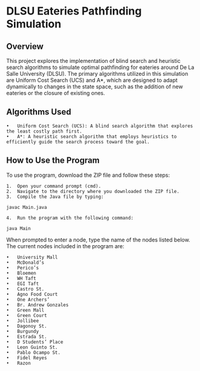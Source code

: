 # DLSU Eateries Pathfinding Simulation

## Overview

This project explores the implementation of blind search and heuristic search algorithms to simulate optimal pathfinding for eateries around De La Salle University (DLSU). The primary algorithms utilized in this simulation are Uniform Cost Search (UCS) and A*, which are designed to adapt dynamically to changes in the state space, such as the addition of new eateries or the closure of existing ones.

## Algorithms Used

	•	Uniform Cost Search (UCS): A blind search algorithm that explores the least costly path first.
	•	A*: A heuristic search algorithm that employs heuristics to efficiently guide the search process toward the goal.

## How to Use the Program

To use the program, download the ZIP file and follow these steps:

	1.	Open your command prompt (cmd).
	2.	Navigate to the directory where you downloaded the ZIP file.
	3.	Compile the Java file by typing:

  `javac Main.java`


	4.	Run the program with the following command:

  `java Main`


When prompted to enter a node, type the name of the nodes listed below. The current nodes included in the program are:

	•	University Mall
	•	McDonald’s
	•	Perico’s
	•	Bloemen
	•	WH Taft
	•	EGI Taft
	•	Castro St.
	•	Agno Food Court
	•	One Archers’
	•	Br. Andrew Gonzales
	•	Green Mall
	•	Green Court
	•	Jollibee
	•	Dagonoy St.
	•	Burgundy
	•	Estrada St.
	•	D Students’ Place
	•	Leon Guinto St.
	•	Pablo Ocampo St.
	•	Fidel Reyes
	•	Razon
